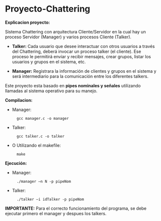 # Proyecto-Chattering

**Explicacion proyecto:**

Sistema Chattering con arquitectura Cliente/Servidor en la cual hay un proceso Servidor (Manager) y varios procesos Cliente (Talker).

* **Talker:** Cada usuario que desee interactuar con otros usuarios a través del Chattering, deberá invocar un proceso talker (el cliente). Ese proceso le permitirá enviar y recibir mensajes, crear grupos, listar los usuarios y grupos en el sistema, etc. 

* **Manager:** Registrara la información de clientes y grupos en el sistema y será intermediario para la comunicación entre los diferentes talkers.

Este proyecto esta basado en **pipes nominales y señales** utilizando llamadas al sistema operativo para su manejo.

**Compilacion:**
* Manager:

        gcc manager.c -o manager

* Talker:

        gcc talker.c -o talker

* O Utilizando el makefile:

        make

**Ejecución:**

* Manager:

        ./manager –n N -p pipeNom

* Talker:

        ./talker –i idTalker -p pipeNom

**IMPORTANTE:** Para el correcto funcionamiento del programa, se debe ejecutar primero el manager y despues los talkers.
